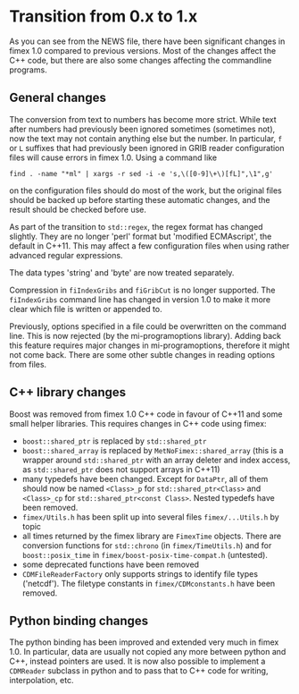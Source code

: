 # Transition from 0.x to 1.x

As you can see from the NEWS file, there have been significant changes
in fimex 1.0 compared to previous versions. Most of the changes affect
the C++ code, but there are also some changes affecting the
commandline programs.

## General changes

The conversion from text to numbers has become more strict. While text
after numbers had previously been ignored sometimes (sometimes not),
now the text may not contain anything else but the number. In
particular, `f` or `L` suffixes that had previously been ignored in
GRIB reader configuration files will cause errors in fimex 1.0.
Using a command like

    find . -name "*ml" | xargs -r sed -i -e 's,\([0-9]\+\)[fL]",\1",g'

on the configuration files should do most of the work, but the
original files should be backed up before starting these automatic
changes, and the result should be checked before use.

As part of the transition to `std::regex`, the regex format has
changed slightly. They are no longer 'perl' format but 'modified
ECMAscript', the default in C++11. This may affect a few configuration
files when using rather advanced regular expressions.

The data types 'string' and 'byte' are now treated separately.

Compression in `fiIndexGribs` and `fiGribCut` is no longer
supported. The `fiIndexGribs` command line has changed in version 1.0
to make it more clear which file is written or appended to.

Previously, options specified in a file could be overwritten on the
command line. This is now rejected (by the mi-programoptions
library). Adding back this feature requires major changes in
mi-programoptions, therefore it might not come back. There are some
other subtle changes in reading options from files.

## C++ library changes

Boost was removed from fimex 1.0 C++ code in favour of C++11 and some
small helper libraries. This requires changes in C++ code using fimex:

 - `boost::shared_ptr` is replaced by `std::shared_ptr`
 - `boost::shared_array` is replaced by `MetNoFimex::shared_array`
   (this is a wrapper around `std::shared_ptr` with an array deleter
   and index access, as `std::shared_ptr` does not support arrays in
   C++11)
 - many typedefs have been changed. Except for `DataPtr`, all of them
   should now be named `<Class>_p` for `std::shared_ptr<Class>` and
   `<Class>_cp` for `std::shared_ptr<const Class>`. Nested typedefs
   have been removed.
 - `fimex/Utils.h` has been split up into several files
   `fimex/...Utils.h` by topic
 - all times returned by the fimex library are `FimexTime`
   objects. There are conversion functions for `std::chrono` (in
   `fimex/TimeUtils.h`) and for `boost::posix_time` in
   `fimex/boost-posix-time-compat.h` (untested).
 - some deprecated functions have been removed
 - `CDMFileReaderFactory` only supports strings to identify file types
   ('netcdf'). The filetype constants in `fimex/CDMconstants.h` have
   been removed.

## Python binding changes

The python binding has been improved and extended very much in fimex
1.0. In particular, data are usually not copied any more between
python and C++, instead pointers are used. It is now also possible to
implement a `CDMReader` subclass in python and to pass that to C++
code for writing, interpolation, etc.

